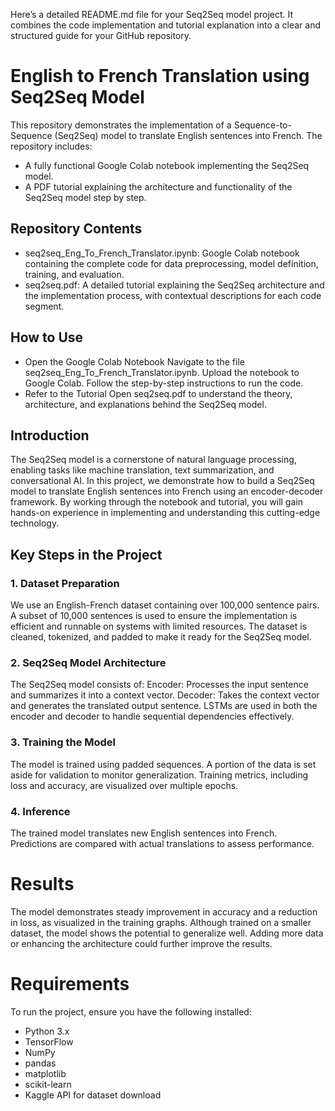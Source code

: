 
Here’s a detailed README.md file for your Seq2Seq model project. It combines the code implementation and tutorial explanation into a clear and structured guide for your GitHub repository.

# English to French Translation using Seq2Seq Model
This repository demonstrates the implementation of a Sequence-to-Sequence (Seq2Seq) model to translate English sentences into French. The repository includes:

* A fully functional Google Colab notebook implementing the Seq2Seq model.
* A PDF tutorial explaining the architecture and functionality of the Seq2Seq model step by step.
## Repository Contents
* seq2seq_Eng_To_French_Translator.ipynb: Google Colab notebook containing the complete code for data preprocessing, model definition, training, and evaluation.
* seq2seq.pdf: A detailed tutorial explaining the Seq2Seq architecture and the implementation process, with contextual descriptions for each code segment.
## How to Use
* Open the Google Colab Notebook
Navigate to the file seq2seq_Eng_To_French_Translator.ipynb.
Upload the notebook to Google Colab.
Follow the step-by-step instructions to run the code.
* Refer to the Tutorial
Open seq2seq.pdf to understand the theory, architecture, and explanations behind the Seq2Seq model.

## Introduction
The Seq2Seq model is a cornerstone of natural language processing, enabling tasks like machine translation, text summarization, and conversational AI. In this project, we demonstrate how to build a Seq2Seq model to translate English sentences into French 
using an encoder-decoder framework. By working through the notebook and tutorial, you will gain hands-on experience in implementing and understanding this cutting-edge technology.
## Key Steps in the Project
### 1. Dataset Preparation
We use an English-French dataset containing over 100,000 sentence pairs.
A subset of 10,000 sentences is used to ensure the implementation is efficient and runnable on systems with limited resources.
The dataset is cleaned, tokenized, and padded to make it ready for the Seq2Seq model.
### 2. Seq2Seq Model Architecture
The Seq2Seq model consists of:
Encoder: Processes the input sentence and summarizes it into a context vector.
Decoder: Takes the context vector and generates the translated output sentence.
LSTMs are used in both the encoder and decoder to handle sequential dependencies effectively.
### 3. Training the Model
The model is trained using padded sequences.
A portion of the data is set aside for validation to monitor generalization.
Training metrics, including loss and accuracy, are visualized over multiple epochs.
### 4. Inference
The trained model translates new English sentences into French.
Predictions are compared with actual translations to assess performance.
#  Results
The model demonstrates steady improvement in accuracy and a reduction in loss, as visualized in the training graphs. Although trained on a smaller dataset, the model shows the potential to generalize well. Adding more data or enhancing the architecture could further improve the results.
# Requirements
To run the project, ensure you have the following installed:
* Python 3.x 
* TensorFlow
* NumPy
* pandas
* matplotlib
* scikit-learn
* Kaggle API for dataset download
